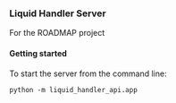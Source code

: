 ### Liquid Handler Server
For the ROADMAP project

#### Getting started
To start the server from the command line:

`python -m liquid_handler_api.app`